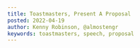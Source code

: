 ```yaml
---
title: Toastmasters, Present A Proposal
posted: 2022-04-19
author: Kenny Robinson, @almostengr
keywords: toastmasters, speech, proposal
---
```


